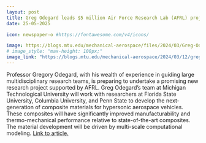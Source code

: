 ```yaml
---
layout: post
title: Greg Odegard leads $5 million Air Force Research Lab (AFRL) project
date: 25-05-2025

icon: newspaper-o #https://fontawesome.com/v4/icons/

image: https://blogs.mtu.edu/mechanical-aerospace/files/2024/03/Greg-Odegard-201706090012-1213x1536.jpeg
# image_style: "max-height: 100px;"
image_link: "https://blogs.mtu.edu/mechanical-aerospace/2024/03/12/greg-odegard-leads-5-million-air-force-research-lab-afrl-project/"
---
```


Professor Gregory Odegard, with his wealth of experience in guiding large multidisciplinary research teams, is preparing to undertake a promising new research project supported by AFRL. Greg Odegard’s team at Michigan Technological University will work with researchers at Florida State University, Columbia University, and Penn State to develop the next-generation of composite materials for hypersonic aerospace vehicles. These composites will have significantly improved manufacturability and thermo-mechanical performance relative to state-of-the-art composites. The material development will be driven by multi-scale computational modeling. [Link to article.](https://blogs.mtu.edu/mechanical-aerospace/2024/03/12/greg-odegard-leads-5-million-air-force-research-lab-afrl-project/)